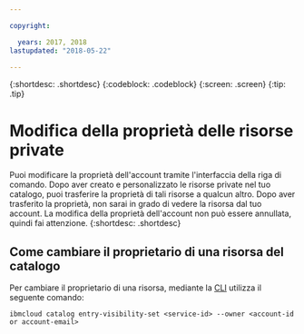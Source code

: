 ```yaml
---

copyright:

  years: 2017, 2018
lastupdated: "2018-05-22"

---
```


{:shortdesc: .shortdesc}
{:codeblock: .codeblock}
{:screen: .screen}
{:tip: .tip}

# Modifica della proprietà delle risorse private

Puoi modificare la proprietà dell'account tramite l'interfaccia della riga di comando. Dopo aver creato e personalizzato le risorse private nel tuo catalogo, puoi trasferire la proprietà di tali risorse a qualcun altro. Dopo aver trasferito la proprietà, non sarai in grado di vedere la risorsa dal tuo account. La modifica della proprietà dell'account non può essere annullata, quindi fai attenzione.
{:shortdesc: .shortdesc}

## Come cambiare il proprietario di una risorsa del catalogo

Per cambiare il proprietario di una risorsa, mediante la [CLI](/docs/cli/reference/bluemix_cli/bx_cli.html#ibmcloud_commands_settings) utilizza il seguente comando:

`ibmcloud catalog entry-visibility-set <service-id> --owner <account-id or account-email>`

